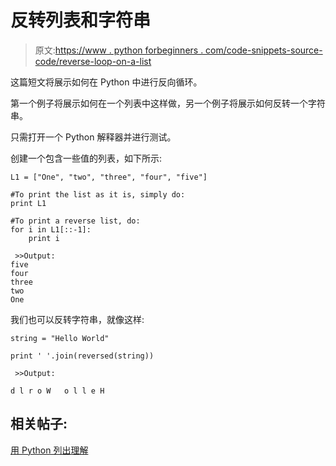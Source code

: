 # 反转列表和字符串

> 原文:[https://www . python forbeginners . com/code-snippets-source-code/reverse-loop-on-a-list](https://www.pythonforbeginners.com/code-snippets-source-code/reverse-loop-on-a-list)

这篇短文将展示如何在 Python 中进行反向循环。

第一个例子将展示如何在一个列表中这样做，另一个例子将展示如何反转一个字符串。

只需打开一个 Python 解释器并进行测试。

创建一个包含一些值的列表，如下所示:

```
L1 = ["One", "two", "three", "four", "five"]

#To print the list as it is, simply do:
print L1

#To print a reverse list, do:
for i in L1[::-1]:
    print i

```

```
 >>Output:
five
four
three
two
One 
```

我们也可以反转字符串，就像这样:

```
string = "Hello World"

print ' '.join(reversed(string))

```

```
 >>Output:

d l r o W   o l l e H 
```

## 相关帖子:

[用 Python 列出理解](https://www.pythonforbeginners.com/basics/list-comprehensions-in-python)